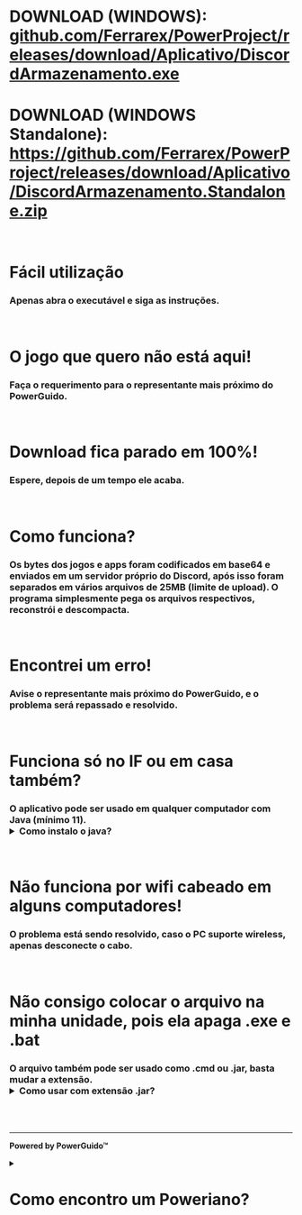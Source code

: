 <h1>DOWNLOAD (WINDOWS): <a href="https://github.com/Ferrarex/PowerProject/releases/download/Aplicativo/DiscordArmazenamento.exe">github.com/Ferrarex/PowerProject/releases/download/Aplicativo/DiscordArmazenamento.exe</a></h1>
<h1>DOWNLOAD (WINDOWS Standalone): <a href="https://github.com/Ferrarex/PowerProject/releases/download/Aplicativo/DiscordArmazenamento.Standalone.zip">https://github.com/Ferrarex/PowerProject/releases/download/Aplicativo/DiscordArmazenamento.Standalone.zip</a></h1>
<br>

<h1>Fácil utilização</h1>
<h3>Apenas abra o executável e siga as instruções.</h3>

<br>

<h1>O jogo que quero não está aqui!</h1>
<h3>Faça o requerimento para o representante mais próximo do PowerGuido.</h3>

<br>

<h1>Download fica parado em 100%!</h1>
<h3>Espere, depois de um tempo ele acaba.</h3>

<br>

<h1>Como funciona?</h1>
<h3>Os bytes dos jogos e apps foram codificados em base64 e enviados em um servidor próprio do Discord, após isso foram separados em vários arquivos de 25MB (limite de upload). O programa simplesmente pega os arquivos respectivos, reconstrói e descompacta.</h3>

<br>

<h1>Encontrei um erro!</h1>
<h3>Avise o representante mais próximo do PowerGuido, e o problema será repassado e resolvido.</h3>

<br>

<h1>Funciona só no IF ou em casa também?</h1>
<h3>O aplicativo pode ser usado em qualquer computador com Java (mínimo 11).
<details>
  <summary>Como instalo o java?</summary>
  <br>
    <a href="https://download.oracle.com/java/21/latest/jdk-21_windows-x64_bin.exe">https://download.oracle.com/java/21/latest/jdk-21_windows-x64_bin.exe</a>
</details></h3>

<br>

<h1>Não funciona por wifi cabeado em alguns computadores!</h1>
<h3>O problema está sendo resolvido, caso o PC suporte wireless, apenas desconecte o cabo.</h3>

<br>
<h1>Não consigo colocar o arquivo na minha unidade, pois ela apaga .exe e .bat</h1>
<h3>O arquivo também pode ser usado como .cmd ou .jar, basta mudar a extensão.
<details>
  <summary>Como usar com extensão .jar?</summary>
  <br>
    <p>Coloque o arquivo em uma pasta, após isso, crie um arquivo .cmd</p>
    <p>Dentro do .cmd coloque: "java -jar DiscordArmazenamento.jar"</p>
    <p>Abra o .cmd</p>
</details>
</h3>
<br><br>

<hr>
<p><b>Powered by PowerGuido™</b></p>

<details>
  <summary><h1>Como encontro um Poweriano?</h1></summary>

  <img style="width:150px;height:150px;" src="https://i.pinimg.com/736x/22/c0/62/22c06246554c13e5b93be77a5b5ca0cf.jpg">

</details>
